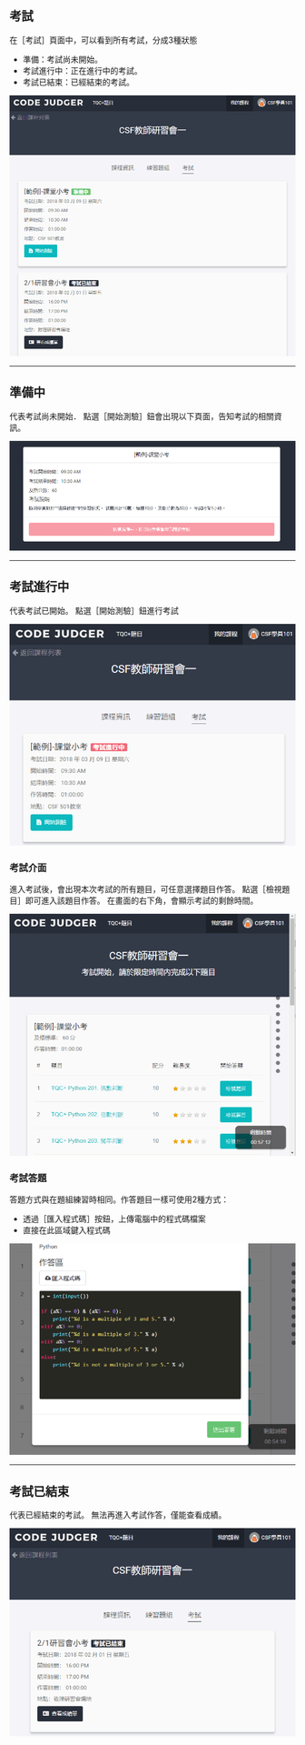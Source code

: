 ## 考試  ##

在［考試］頁面中，可以看到所有考試，分成3種狀態
* 準備：考試尚未開始。
* 考試進行中：正在進行中的考試。
* 考試已結束：已經結束的考試。

![](/assets/cjmds01我的課程-03-考試-01.png)

 --- 

## 準備中 ##

代表考試尚未開始．
點選［開始測驗］鈕會出現以下頁面，告知考試的相關資訊。
 
 ![](/assets/cjmds01我的課程-03-考試-02.png)
 
 ---
 
 ## 考試進行中 ##

代表考試已開始。
點選［開始測驗］鈕進行考試

 ![](/assets/cjmds01我的課程-03-考試-03.png)

### 考試介面 ### 

進入考試後，會出現本次考試的所有題目，可任意選擇題目作答。
點選［檢視題目］即可進入該題目作答。
在畫面的右下角，會顯示考試的剩餘時間。
 
 ![](/assets/cjmds01我的課程-03-考試-04.png)

### 考試答題 ### 

答題方式與在題組練習時相同。作答題目一樣可使用2種方式：
* 透過［匯入程式碼］按鈕，上傳電腦中的程式碼檔案
* 直接在此區域鍵入程式碼

![](/assets/cjmds01我的課程-03-考試-05.png)

 ---
  
 ## 考試已結束 ##

代表已經結束的考試。
無法再進入考試作答，僅能查看成績。

![](/assets/cjmds01我的課程-03-考試成績單-01.png) 
